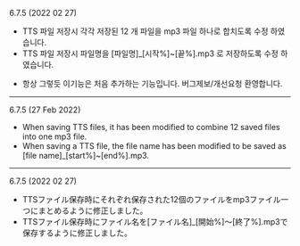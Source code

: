 
6.7.5 (2022 02 27)
- TTS 파일 저장시 각각 저장된 12 개 파일을 mp3 파일 하나로 합치도록 수정 하였습니다. 
- TTS 파일 저장시 파일명을 [파일명]_[시작%]~[끝%].mp3 로 저장하도록 수정 하였습니다.

* 항상 그렇듯 이기능은 처음 추가하는 기능입니다. 버그제보/개선요청 환영합니다. 

---

6.7.5 (27 Feb 2022)
- When saving TTS files, it has been modified to combine 12 saved files into one mp3 file.
- When saving a TTS file, the file name has been modified to be saved as [file name]_[start%]~[end%].mp3.

---

6.7.5 (2022 02 27)
- TTSファイル保存時にそれぞれ保存された12個のファイルをmp3ファイル一つにまとめるように修正しました。
- TTSファイル保存時にファイル名を[ファイル名]_[開始%]〜[終了%].mp3で保存するように修正しました。

